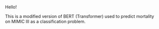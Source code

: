 Hello!

This is a modified version of BERT (Transformer) used to predict mortality on MIMIC III as a classification problem.
